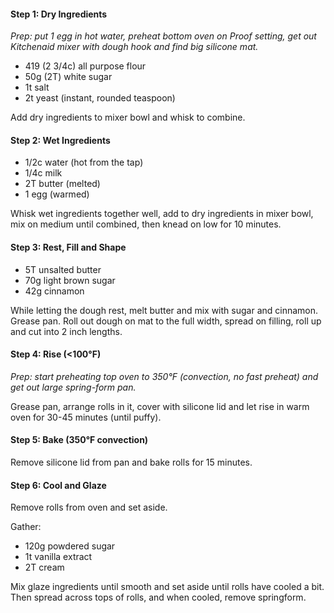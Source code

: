 #### Step 1: Dry Ingredients

*Prep: put 1 egg in hot water, preheat bottom oven on Proof setting, get out Kitchenaid mixer with dough hook and find big silicone mat.*

- 419 (2 3/4c) all purpose flour
- 50g (2T) white sugar
- 1t salt
- 2t yeast (instant, rounded teaspoon)

Add dry ingredients to mixer bowl and whisk to combine.

#### Step 2: Wet Ingredients

- 1/2c water (hot from the tap)
- 1/4c milk
- 2T butter (melted)
- 1 egg (warmed)

Whisk wet ingredients together well, add to dry ingredients in mixer bowl, mix on medium until combined, then knead on low for 10 minutes.

#### Step 3: Rest, Fill and Shape

- 5T unsalted butter
- 70g light brown sugar
- 42g cinnamon

While letting the dough rest, melt butter and mix with sugar and cinnamon. Grease pan. Roll out dough on mat to the full width, spread on filling, 
roll up and cut into 2 inch lengths.

#### Step 4: Rise (<100°F)

*Prep: start preheating top oven to 350°F (convection, no fast preheat) and get out large spring-form pan.*

Grease pan, arrange rolls in it, cover with silicone lid and let rise in warm oven for 30-45 minutes (until puffy).

#### Step 5: Bake (350°F convection)

Remove silicone lid from pan and bake rolls for 15 minutes.

#### Step 6: Cool and Glaze

Remove rolls from oven and set aside.

Gather:
- 120g powdered sugar
- 1t vanilla extract
- 2T cream

Mix glaze ingredients until smooth and set aside until rolls have cooled a bit. Then spread across tops of rolls, and when cooled, remove springform.


